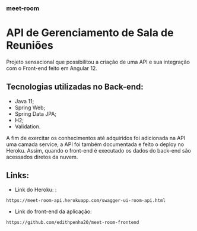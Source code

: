 ### meet-room

# API de Gerenciamento de Sala de Reuniões

Projeto sensacional que possibilitou a criação de uma API e sua integração com o Front-end feito em Angular 12.

## Tecnologias utilizadas no Back-end:
- Java 11;
- Spring Web;
- Spring Data JPA;
- H2;
- Validation.

A fim de exercitar os conhecimentos até adquiridos foi adicionada na API uma camada service, a API foi também documentada e feito o deploy no Heroku. Assim, quando o front-end é executado os dados do back-end são acessados diretos da nuvem.

## Links:

- Link do Heroku: : 
```
https://meet-room-api.herokuapp.com/swagger-ui-room-api.html
```
- Link do front-end da aplicação: 
```
https://github.com/edithpenha20/meet-room-frontend

```
